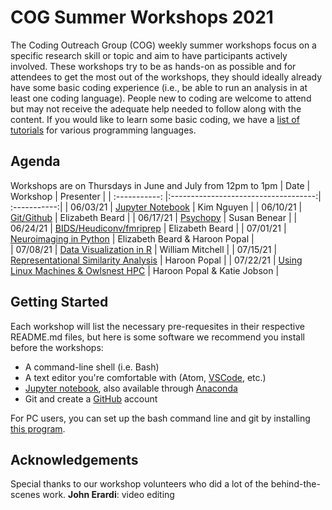 # COG Summer Workshops 2021
The Coding Outreach Group (COG) weekly summer workshops focus on a specific research skill or topic and aim to have participants actively involved. These workshops try to be as hands-on as possible and for attendees to get the most out of the workshops, they should ideally already have some basic coding experience (i.e., be able to run an analysis in at least one coding language). People new to coding are welcome to attend but may not receive the adequate help needed to follow along with the content. If you would like to learn some basic coding, we have a [list of tutorials](https://github.com/TU-Coding-Outreach-Group/Tutorials/blob/master/index.md) for various programming languages.

## Agenda
Workshops are on Thursdays in June and July from 12pm to 1pm
| Date        | Workshop                             | Presenter  |
| :-----------: |:------------------------------------:| :-----------:|
| 06/03/21    | [Jupyter Notebook](https://github.com/TU-Coding-Outreach-Group/cog_summer_workshops_2021/tree/master/jupyter-notebook)                       | Kim Nguyen |
| 06/10/21    | [Git/Github](https://github.com/TU-Coding-Outreach-Group/cog_summer_workshops_2021/tree/master/git-github)                             | Elizabeth Beard |
| 06/17/21    | [Psychopy](https://github.com/TU-Coding-Outreach-Group/cog_summer_workshops_2021/tree/master/psychopy)      | Susan Benear |
| 06/24/21    | [BIDS/Heudiconv/fmriprep](https://github.com/TU-Coding-Outreach-Group/cog_summer_workshops_2021/tree/master/bids-heudiconv-fmriprep)                     | Elizabeth Beard |
| 07/01/21    | [Neuroimaging in Python](https://github.com/TU-Coding-Outreach-Group/cog_summer_workshops_2021/tree/master/neuroimaging-in-python) | Elizabeth Beard & Haroon Popal |                          
| 07/08/21    | [Data Visualization in R](https://github.com/TU-Coding-Outreach-Group/cog_summer_workshops_2021/tree/master/data-visualization-in-r)                               | William Mitchell |
| 07/15/21    | [Representational Similarity Analysis](https://github.com/TU-Coding-Outreach-Group/cog_summer_workshops_2021/tree/master/rsa)                 | Haroon Popal |
| 07/22/21    | [Using Linux Machines & Owlsnest HPC](https://github.com/TU-Coding-Outreach-Group/cog_summer_workshops_2021/tree/master/linux-owlsnest)                 | Haroon Popal & Katie Jobson |


## Getting Started
Each workshop will list the necessary pre-requesites in their respective README.md files, but here is some software we recommend you install before the workshops:
- A command-line shell (i.e. Bash)
- A text editor you're comfortable with (Atom, [VSCode](https://code.visualstudio.com/), etc.)
- [Jupyter notebook](https://jupyter.org/install), also available through [Anaconda](https://www.anaconda.com/products/individual#Downloads)
- Git and create a [GitHub](https://github.com/) account

For PC users, you can set up the bash command line and git by installing [this program](https://gitforwindows.org/).


## Acknowledgements
Special thanks to our workshop volunteers who did a lot of the behind-the-scenes work.
**John Erardi**: video editing
